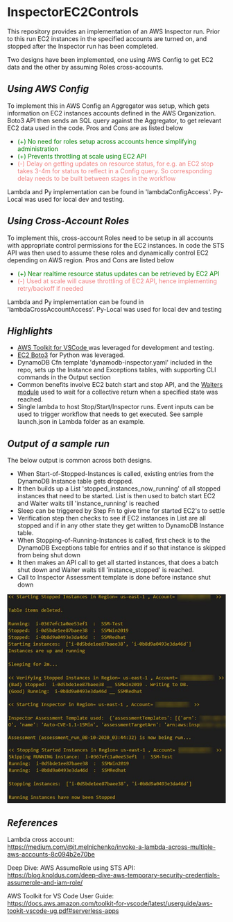 # InspectorEC2Controls

This repository provides an implementation of an AWS Inspector run. Prior to this run EC2 instances in the specified accounts are turned on, and stopped after the Inspector run has been completed.  

Two designs have been implemented, one using AWS Config to get EC2 data and the other by assuming Roles cross-accounts.

## *Using AWS Config*

To implement this in AWS Config an Aggregator was setup, which gets information on EC2 instances accounts defined in the AWS Organization. Boto3 API then sends an SQL query against the Aggregator, to get relevant EC2 data used in the code. Pros and Cons are as listed below

* <light style="color: green">(+) No need for roles setup across accounts hence simplifying administration</light>  
* <light style="color: green">(+) Prevents throttling at scale using EC2 API</light>
* <light style="color: lightcoral">(-) Delay on getting updates on resource status, for e.g. an EC2 stop takes 3-4m for status to reflect in a Config query. So corresponding delay needs to be built between stages in the workflow</light>

Lambda and Py implementation can be found in 'lambdaConfigAccess'. Py-Local was used for local dev and testing. 

## *Using Cross-Account Roles*

To implement this, cross-account Roles need to be setup in all accounts with appropriate control permissions for the EC2 instances. In code the STS API was then used to assume these roles and dynamically control EC2 depending on AWS region. Pros and Cons are listed below
* <light style="color: green">(+) Near realtime resource status updates can be retrieved by EC2 API</light>  
* <light style="color: lightcoral">(-) Used at scale will cause throttling of EC2 API, hence implementing retry/backoff if needed</light>  

Lambda and Py implementation can be found in 'lambdaCrossAccountAccess'. Py-Local was used for local dev and testing   

## *Highlights* ##

* [AWS Toolkit for VSCode ](https://docs.aws.amazon.com/toolkit-for-vscode/latest/userguide/welcome.html)was leveraged for development and testing. 
* [EC2 Boto3](https://boto3.amazonaws.com/v1/documentation/api/latest/reference/services/ec2.html#EC2.Client.run_instances) for Python was leveraged. 
* DynamoDB Cfn template 'dynamodb-inspector.yaml' included in the repo, sets up the Instance and Exceptions tables, with supporting CLI commands in the Output section
* Common benefits involve EC2 batch start and stop API, and the [Waiters module](https://boto3.amazonaws.com/v1/documentation/api/latest/reference/services/ec2.html#waiters) used to wait for a collective return when a specified state was reached.
* Single lambda to host Stop/Start/Inspector runs. Event inputs can be used to trigger workflow that needs to get executed. See sample launch.json in Lambda folder as an example.   

## *Output of a sample run*

The below output is common across both designs. 
- When Start-of-Stopped-Instances is called, existing entries from the DynamoDB Instance table gets dropped.   
- It then builds up a List 'stopped_instances_now_running' of all stopped instances that need to be started. List is then used to batch start EC2 and Waiter waits till 'instance_running' is reached  
- Sleep can be triggered by Step Fn to give time for started EC2's to settle
- Verification step then checks to see if EC2 instances in List are all stopped and if in any other state they get written to DynamoDB Instance table. 
- When Stopping-of-Running-Instances is called, first check is to the DynamoDB Exceptions table for entries and if so that instance is skipped from being shut down
- It then makes an API call to get all started instances, that does a batch shut down and Waiter waits till 'instance_stopped' is reached. 
- Call to Inspector Assessment template is done before instance shut down

![Sample run](/img/0-sample-run.jpg)

## *References*

Lambda cross account:<br>
https://medium.com/@it.melnichenko/invoke-a-lambda-across-multiple-aws-accounts-8c094b2e70be

Deep Dive: AWS AssumeRole using STS API:<br>
https://blog.knoldus.com/deep-dive-aws-temporary-security-credentials-assumerole-and-iam-role/

AWS Toolkit for VS Code User Guide:<br>
https://docs.aws.amazon.com/toolkit-for-vscode/latest/userguide/aws-tookit-vscode-ug.pdf#serverless-apps